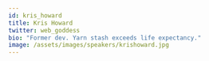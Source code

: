 ```yaml
---
id: kris_howard
title: Kris Howard
twitter: web_goddess
bio: "Former dev. Yarn stash exceeds life expectancy."
image: /assets/images/speakers/krishoward.jpg
---
```

